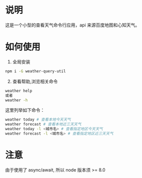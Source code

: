 # 说明
这是一个小型的查看天气命令行应用，api 来源百度地图和心知天气。

# 如何使用
1. 全局安装
```bash
npm i -G weather-query-util
```
2. 查看帮助,浏览相关命令
```bash
weather help 
或者
weather -h
```

这里列举如下命令：

```bash
weather today # 查看本地今天天气
weather forecast # 查看本地近三天天气
weather today -l <城市名> # 查看指定地区今天天气
weather forecast -l <城市名> # 查看指定地区近三天天气
```
# 注意
由于使用了 async/await, 所以 node 版本须 >= 8.0
